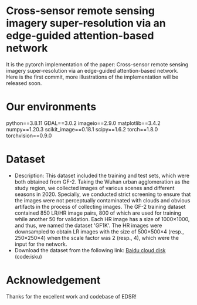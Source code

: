 # Cross-sensor remote sensing imagery super-resolution via an edge-guided attention-based network
It is the pytorch implementation of the paper: Cross-sensor remote sensing imagery super-resolution via an edge-guided attention-based network. Here is the first commit, more illustrations of the implementation will be released soon.
# Our environments
python==3.8.11
GDAL==3.0.2
imageio==2.9.0
matplotlib==3.4.2
numpy==1.20.3
scikit_image==0.18.1
scipy==1.6.2
torch==1.8.0
torchvision==0.9.0
# Dataset
* Description: This dataset included the training and test sets, which were both obtained from GF-2. Taking the Wuhan urban agglomeration as the study region, we collected images of various scenes and different seasons in 2020. Specially, we conducted strict screening to ensure that the images were not perceptually contaminated with clouds and obvious artifacts in the process of collecting images. The GF-2 training dataset contained 850 LR/HR image pairs, 800 of which are used for training while another 50 for validation. Each HR image has a size of 1000×1000, and thus, we named the dataset 'GF1K'. The HR images were downsampled to obtain LR images with the size of 500×500×4 (resp., 250×250×4) when the scale factor was 2 (resp., 4), which were the input for the network.
* Download the dataset from the following link: [Baidu cloud disk](https://pan.baidu.com/s/1NeFj2gnAHuq0tKdZW_bqoA) (code:isku)
# Acknowledgement
Thanks for the excellent work and codebase of EDSR! 
